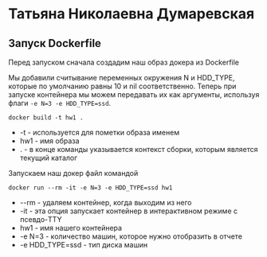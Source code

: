 # Татьяна Николаевна Думаревская

## Запуск Dockerfile
Перед запуском сначала создадим наш образ докера из Dockerfile

Мы добавили считывание переменных окружения N и HDD_TYPE, которые по умолчанию равны 10 и nil соответственно. Теперь при запуске контейнера мы можем передавать их как аргументы, используя флаги `-e N=3 -e HDD_TYPE=ssd`.

`docker build -t hw1 .`
- -t - используется для пометки образа именем
- hw1 - имя образа
- . - в конце команды указывается контекст сборки, которым является текущий каталог

Запускаем наш докер файл командой

`docker run --rm -it -e N=3 -e HDD_TYPE=ssd hw1`
- --rm - удаляем контейнер, когда выходим из него
- -it - эта опция запускает контейнер в интерактивном режиме с псевдо-TTY
- hw1 - имя нашего контейнера 
- -e N=3 - количество машин, которое нужно отобразить в отчете
- -e HDD_TYPE=ssd - тип диска машин